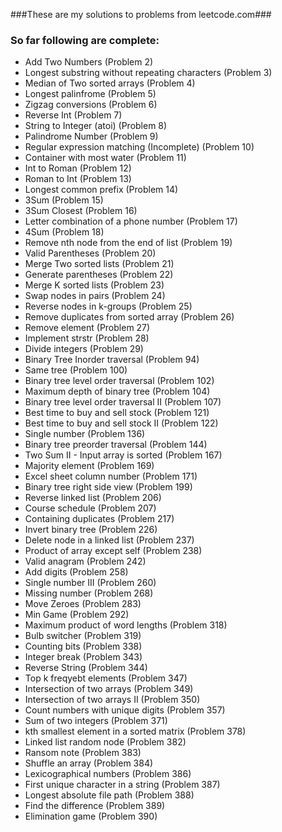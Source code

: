 ###These are my solutions to problems from leetcode.com###
### So far following are complete: ###

* Add Two Numbers (Problem 2)
* Longest substring without repeating characters (Problem 3)
* Median of Two sorted arrays (Problem 4)
* Longest palinfrome (Problem 5)
* Zigzag conversions (Problem 6)
* Reverse Int (Problem 7)
* String to Integer (atoi) (Problem 8)
* Palindrome Number (Problem 9)
* Regular expression matching (Incomplete) (Problem 10)
* Container with most water (Problem 11)
* Int to Roman (Problem 12)
* Roman to Int (Problem 13)
* Longest common prefix (Problem 14)
* 3Sum (Problem 15)
* 3Sum Closest (Problem 16)
* Letter combination of a phone number (Problem 17)
* 4Sum (Problem 18)
* Remove nth node from the end of list (Problem 19)
* Valid Parentheses (Problem 20)
* Merge Two sorted lists (Problem 21)
* Generate parentheses (Problem 22)
* Merge K sorted lists (Problem 23)
* Swap nodes in pairs (Problem 24)
* Reverse nodes in k-groups (Problem 25)
* Remove duplicates from sorted array (Problem 26)
* Remove element (Problem 27)
* Implement strstr (Problem 28)
* Divide integers (Problem 29)
* Binary Tree Inorder traversal (Problem 94)
* Same tree (Problem 100)
* Binary tree level order traversal (Problem 102)
* Maximum depth of binary tree (Problem 104)
* Binary tree level order traversal II (Problem 107)
* Best time to buy and sell stock (Problem 121)
* Best time to buy and sell stock II (Problem 122)
* Single number (Problem 136)
* Binary tree preorder traversal (Problem 144)
* Two Sum II - Input array is sorted (Problem 167)
* Majority element (Problem 169)
* Excel sheet column number (Problem 171)
* Binary tree right side view (Problem 199)
* Reverse linked list (Problem 206)
* Course schedule (Problem 207)
* Containing duplicates (Problem 217)
* Invert binary tree (Problem 226)
* Delete node in a linked list (Problem 237)
* Product of array except self (Problem 238)
* Valid anagram (Problem 242)
* Add digits (Problem 258)
* Single number III (Problem 260)
* Missing number (Problem 268)
* Move Zeroes (Problem 283)
* Min Game (Problem 292)
* Maximum product of word lengths (Problem 318)
* Bulb switcher (Problem 319)
* Counting bits (Problem 338)
* Integer break (Problem 343)
* Reverse String (Problem 344)
* Top k freqyebt elements (Problem 347)
* Intersection of two arrays (Problem 349)
* Intersection of two arrays II (Problem 350)
* Count numbers with unique digits (Problem 357)
* Sum of two integers (Problem 371)
* kth smallest element in a sorted matrix (Problem 378)
* Linked list random node (Problem 382)
* Ransom note (Problem 383)
* Shuffle an array (Problem 384)
* Lexicographical numbers (Problem 386)
* First unique character in a string (Problem 387)
* Longest absolute file path (Problem 388)
* Find the difference (Problem 389)
* Elimination game (Problem 390)